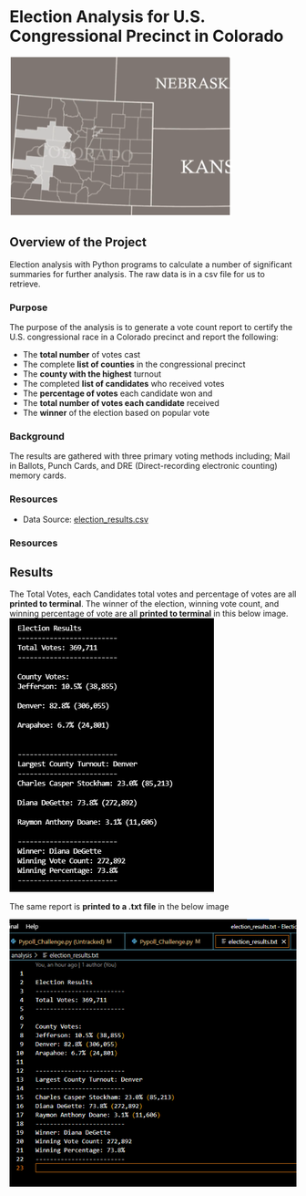 # Election Analysis for U.S. Congressional Precinct in Colorado
 
![Chart](https://github.com/mjrotter4445/Election_Analysis/blob/main/Resources/Screenshot%202021-06-27%20161240.png)

## Overview of the Project
Election analysis with Python programs to calculate a number of significant summaries for further analysis.  The raw data is in a csv file for us to retrieve.     
### Purpose 
The purpose of the analysis is to generate a vote count report to certify the U.S. congressional race in a Colorado precinct and report the following: 
-	The **total number** of votes cast 
-	The complete **list of counties** in the congressional precinct
-	The **county with the highest** turnout
-	The completed **list of candidates** who received votes
-	The **percentage of votes** each candidate won and 
-	The **total number of votes each candidate** received
-	The **winner** of the election based on popular vote 
### Background
The results are gathered with three primary voting methods including; Mail in Ballots, Punch Cards, and DRE (Direct-recording electronic counting) memory cards.  
### Resources
- Data Source: [election_results.csv](Resources/election_results.csv)	
### Resources
## Results 
The Total Votes, each Candidates total votes and percentage of votes are all **printed to terminal**. 
The winner of the election, winning vote count, and winning percentage of vote are all **printed to terminal** in this below image.  
![Chart](https://github.com/mjrotter4445/Election_Analysis/blob/main/Resources/candidates%20results1.png)

The same report is **printed to a .txt file** in the below image 

![Chart](https://github.com/mjrotter4445/Election_Analysis/blob/main/Resources/results%20in%20a%20text%20file.png)





